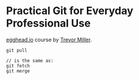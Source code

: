 # Practical Git for Everyday Professional Use

[egghead.io](https://egghead.io) course by [Trevor Miller](https://egghead.io/instructors/trevor-miller).

```
git pull

// is the same as:
git fetch
git merge
```
